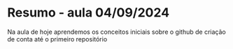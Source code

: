 # Resumo - aula 04/09/2024
Na aula de hoje aprendemos os conceitos iniciais sobre o github de criação de conta até o primeiro repositório

